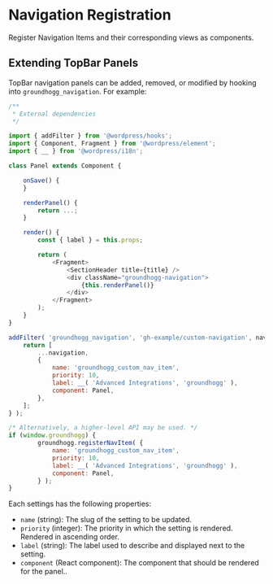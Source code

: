 Navigation Registration
=======

Register Navigation Items and their corresponding views as components.

## Extending TopBar Panels

TopBar navigation panels can be added, removed, or modified by hooking into `groundhogg_navigation`.  For example:

```js
/**
 * External dependencies
 */

import { addFilter } from '@wordpress/hooks';
import { Component, Fragment } from '@wordpress/element';
import { __ } from '@wordpress/i18n';

class Panel extends Component {

	onSave() {
	}

	renderPanel() {
		return ...;
	}

	render() {
		const { label } = this.props;

		return (
			<Fragment>
				<SectionHeader title={title} />
				<div className="groundhogg-navigation">
					{this.renderPanel()}
				</div>
			</Fragment>
		);
	}
}

addFilter( 'groundhogg_navigation', 'gh-example/custom-navigation', navigation => {
	return [
		...navigation,
		{
			name: 'groundhogg_custom_nav_item',
			priority: 10,
			label: __( 'Advanced Integrations', 'groundhogg' ),
			component: Panel,
		},
	];
} );

/* Alternatively, a higher-level API may be used. */
if (window.groundhogg) {
        groundhogg.registerNavItem( {
            name: 'groundhogg_custom_nav_item',
			priority: 10,
			label: __( 'Advanced Integrations', 'groundhogg' ),
			component: Panel,
        } );
}
```

Each settings has the following properties:

- `name` (string): The slug of the setting to be updated.
- `priority` (integer): The priority in which the setting is rendered. Rendered in ascending order.
- `label` (string): The label used to describe and displayed next to the setting.
- `component` (React component): The component that should be rendered for the panel..
